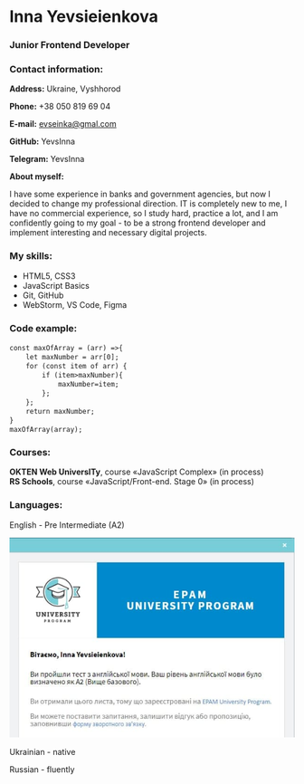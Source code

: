 # Inna Yevsieienkova

### Junior Frontend Developer

### Contact information:
**Address:** Ukraine, Vyshhorod

**Phone:** +38 050 819 69 04

**E-mail:** evseinka@gmal.com

**GitHub:** YevsInna

**Telegram:** YevsInna

**About myself:**

I have some experience in banks and government agencies, but now I decided to change my professional direction. IT is completely new to me, I have no commercial experience, so I study hard, practice a lot, and I am confidently going to my goal - to be a strong frontend developer and implement interesting and necessary digital projects.

### My skills:
* HTML5, CSS3
* JavaScript Basics
* Git, GitHub
* WebStorm, VS Code, Figma

### Code example:
```let array = [46,87,0,28,55,-4];
const maxOfArray = (arr) =>{
    let maxNumber = arr[0];
    for (const item of arr) {
        if (item>maxNumber){
            maxNumber=item;
        };
    };
    return maxNumber;
}
maxOfArray(array);
```
### Courses:
**OKTEN Web UniversITy**, course «JavaScript Complex» (in process)   
**RS Schools**, course «JavaScript/Front-end. Stage 0» (in process)

### Languages:
English - Pre Intermediate (A2)

![english_test_result](./eng_test.png "Result of EPAM english test")


Ukrainian - native

Russian - fluently

